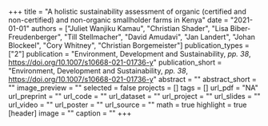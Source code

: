 +++
title = "A holistic sustainability assessment of organic (certified and non-certified) and non-organic smallholder farms in Kenya"
date = "2021-01-01"
authors = ["Juliet Wanjiku Kamau", "Christian Shader", "Lisa Biber-Freudenberger", "Till Stellmacher", "David Amudavi", "Jan Landert", "Johan Blockeel", "Cory Whitney", "Christian Borgemeister"]
publication_types = ["2"]
publication = "Environment, Development and Sustainability, _pp. 38_, https://doi.org/10.1007/s10668-021-01736-y"
publication_short = "Environment, Development and Sustainability, _pp. 38_, https://doi.org/10.1007/s10668-021-01736-y"
abstract = ""
abstract_short = ""
image_preview = ""
selected = false
projects = []
tags = []
url_pdf = "NA"
url_preprint = ""
url_code = ""
url_dataset = ""
url_project = ""
url_slides = ""
url_video = ""
url_poster = ""
url_source = ""
math = true
highlight = true
[header]
image = ""
caption = ""
+++
